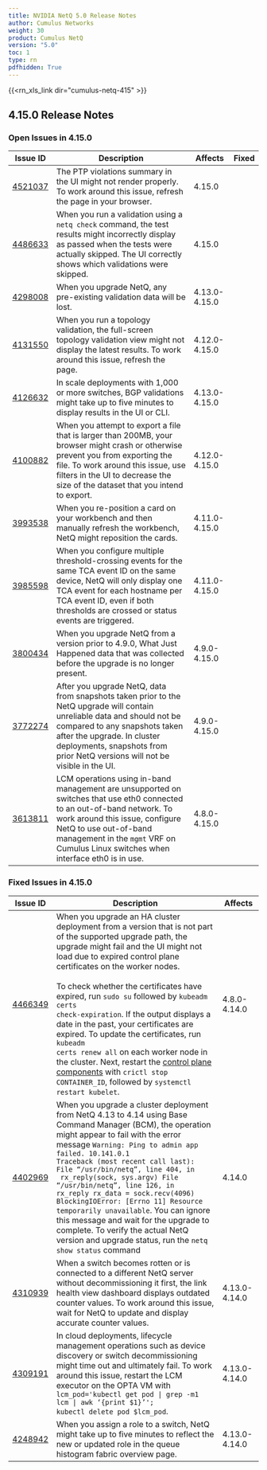 ```yaml
---
title: NVIDIA NetQ 5.0 Release Notes
author: Cumulus Networks
weight: 30
product: Cumulus NetQ
version: "5.0"
toc: 1
type: rn
pdfhidden: True
---
```

{{<rn_xls_link dir="cumulus-netq-415" >}}
## 4.15.0 Release Notes
### Open Issues in 4.15.0

|  Issue ID 	|   Description	|   Affects	|   Fixed |
|---	        |---	        |---	    |---	                |
| <a name="4521037"></a> [4521037](#4521037) <a name="4521037"></a> <br /> | The PTP violations summary in the UI might not render properly. To work around this issue, refresh the page in your browser. | 4.15.0 | |
| <a name="4486633"></a> [4486633](#4486633) <a name="4486633"></a> <br /> | When you run a validation using a <code>netq check</code> command, the test results might incorrectly display as passed when the tests were actually skipped. The UI correctly shows which validations were skipped. | 4.15.0 | |
| <a name="4298008"></a> [4298008](#4298008) <a name="4298008"></a> <br /> | When you upgrade NetQ, any pre-existing validation data will be lost. | 4.13.0-4.15.0 | |
| <a name="4131550"></a> [4131550](#4131550) <a name="4131550"></a> <br /> | When you run a topology validation, the full-screen topology validation view might not display the latest results. To work around this issue, refresh the page. | 4.12.0-4.15.0 | |
| <a name="4126632"></a> [4126632](#4126632) <a name="4126632"></a> <br /> | In scale deployments with 1,000 or more switches, BGP validations might take up to five minutes to display results in the UI or CLI. | 4.13.0-4.15.0 | |
| <a name="4100882"></a> [4100882](#4100882) <a name="4100882"></a> <br /> | When you attempt to export a file that is larger than 200MB, your browser might crash or otherwise prevent you from exporting the file. To work around this issue, use filters in the UI to decrease the size of the dataset that you intend to export. | 4.12.0-4.15.0 | |
| <a name="3993538"></a> [3993538](#3993538) <a name="3993538"></a> <br /> | When you re-position a card on your workbench and then manually refresh the workbench, NetQ might reposition the cards. | 4.11.0-4.15.0 | |
| <a name="3985598"></a> [3985598](#3985598) <a name="3985598"></a> <br /> | When you configure multiple threshold-crossing events for the same TCA event ID on the same device, NetQ will only display one TCA event for each hostname per TCA event ID, even if both thresholds are crossed or status events are triggered.   | 4.11.0-4.15.0 | |
| <a name="3800434"></a> [3800434](#3800434) <a name="3800434"></a> <br /> | When you upgrade NetQ from a version prior to 4.9.0, What Just Happened data that was collected before the upgrade is no longer present. | 4.9.0-4.15.0 | |
| <a name="3772274"></a> [3772274](#3772274) <a name="3772274"></a> <br /> | After you upgrade NetQ, data from snapshots taken prior to the NetQ upgrade will contain unreliable data and should not be compared to any snapshots taken after the upgrade. In cluster deployments, snapshots from prior NetQ versions will not be visible in the UI. | 4.9.0-4.15.0 | |
| <a name="3613811"></a> [3613811](#3613811) <a name="3613811"></a> <br /> | LCM operations using in-band management are unsupported on switches that use eth0 connected to an out-of-band network. To work around this issue, configure NetQ to use out-of-band management in the <code>mgmt</code> VRF on Cumulus Linux switches when interface eth0 is in use. | 4.8.0-4.15.0 | |

### Fixed Issues in 4.15.0
|  Issue ID 	|   Description	|   Affects	|
|---	        |---	        |---	    |
| <a name="4466349"></a> [4466349](#4466349) <a name="4466349"></a> <br /> | When you upgrade an HA cluster deployment from a version that is not part of the supported upgrade path, the upgrade might fail and the UI might not load due to expired control plane certificates on the worker nodes.<br><br>To check whether the certificates have expired, run <code>sudo su</code> followed by <code>kubeadm certs check-expiration</code>. If the output displays a date in the past, your certificates are expired. To update the certificates, run <code>kubeadm certs renew all</code> on each worker node in the cluster. Next, restart the <a href="https://kubernetes.io/docs/concepts/overview/components/#control-plane-components/">control plane components</a> with <code>crictl stop CONTAINER_ID</code>, followed by <code>systemctl restart kubelet</code>. | 4.8.0-4.14.0 | |
| <a name="4402969"></a> [4402969](#4402969) <a name="4402969"></a> <br /> | When you upgrade a cluster deployment from NetQ 4.13 to 4.14 using Base Command Manager (BCM), the operation might appear to fail with the error message <code>Warning: Ping to admin app failed. 10.141.0.1 Traceback (most recent call last): File “/usr/bin/netq”, line 404, in <module> rx_reply(sock, sys.argv) File “/usr/bin/netq”, line 126, in rx_reply rx_data = sock.recv(4096) BlockingIOError: &#91;Errno 11&#93; Resource temporarily unavailable</code>. You can ignore this message and wait for the upgrade to complete. To verify the actual NetQ version and upgrade status, run the <code>netq show status</code> command<br /> | 4.14.0 | |
| <a name="4310939"></a> [4310939](#4310939) <a name="4310939"></a> <br /> | When a switch becomes rotten or is connected to a different NetQ server without decommissioning it first, the link health view dashboard displays outdated counter values. To work around this issue, wait for NetQ to update and display accurate counter values. | 4.13.0-4.14.0 | |
| <a name="4309191"></a> [4309191](#4309191) <a name="4309191"></a> <br /> | In cloud deployments, lifecycle management operations such as device discovery or switch decommissioning might time out and ultimately fail. To work around this issue, restart the LCM executor on the OPTA VM with <code>lcm_pod='kubectl get pod \| grep -m1 lcm \| awk ‘{print $1}’'; kubectl delete pod $lcm_pod</code>. | 4.13.0-4.14.0 | |
| <a name="4248942"></a> [4248942](#4248942) <a name="4248942"></a> <br /> | When you assign a role to a switch, NetQ might take up to five minutes to reflect the new or updated role in the queue histogram fabric overview page. | 4.13.0-4.14.0 | |


